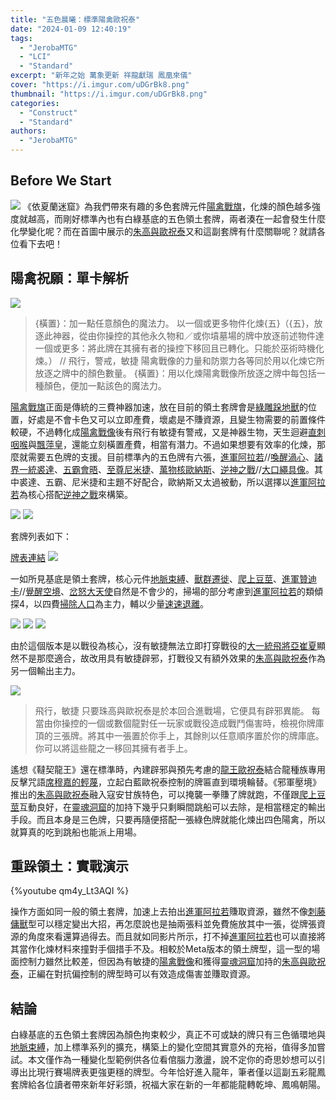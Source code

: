 ```yaml
---
title: "五色晨曦：標準陽禽歐祝泰"
date: "2024-01-09 12:40:19"
tags:
  - "JerobaMTG"
  - "LCI"
  - "Standard"
excerpt: "新年之始 萬象更新 祥龍獻瑞 鳳凰來儀"
cover: "https://i.imgur.com/uDGrBk8.png"
thumbnail: "https://i.imgur.com/uDGrBk8.png"
categories:
  - "Construct"
  - "Standard"
authors:
  - "JerobaMTG"
---
```


## Before We Start

![](https://i.imgur.com/hY0x1ND.png)
《依夏蘭迷窟》為我們帶來有趣的多色套牌元件[陽禽戰旗](https://cards.scryfall.io/large/front/e/0/e0b6d40a-fded-4625-b03c-765c88d75766.jpg)，化煉的顏色越多強度就越高，而剛好標準內也有白綠基底的五色領土套牌，兩者湊在一起會發生什麼化學變化呢？而在首圖中展示的[朱高與歐祝泰](https://cards.scryfall.io/large/front/e/a/eacbcd82-36e6-424c-bd4e-ec3a584836c5.jpg)又和這副套牌有什麼關聯呢？就請各位看下去吧！

## 陽禽祝願：單卡解析

![](https://i.imgur.com/gaIsE1R.png)

> {橫置}：加一點任意顏色的魔法力。
> 以一個或更多物件化煉{五}（{五}，放逐此神器，從由你操控的其他永久物和／或你墳墓場的牌中放逐前述物件達一個或更多：將此牌在其擁有者的操控下移回且已轉化。只能於巫術時機化煉。）
> //
> 飛行，警戒，敏捷
> 陽禽戰像的力量和防禦力各等同於用以化煉它所放逐之牌中的顏色數量。
> {橫置}：用以化煉陽禽戰像所放逐之牌中每包括一種顏色，便加一點該色的魔法力。

[陽禽戰旗](https://cards.scryfall.io/large/front/e/0/e0b6d40a-fded-4625-b03c-765c88d75766.jpg)正面是傳統的三費神器加速，放在目前的領土套牌會是[綠雕跺地獸](https://cards.scryfall.io/large/front/4/c/4cc2d984-d7e1-47c8-bc88-a9a6977dea48.jpg)的位置，好處是不會卡色又可以立即產費，壞處是不賺資源，且變生物需要的前置條件較硬，不過轉化成[陽禽戰像](https://cards.scryfall.io/large/back/e/0/e0b6d40a-fded-4625-b03c-765c88d75766.jpg)後有飛行有敏捷有警戒，又是神器生物，天生迴避[直刺咽喉](https://cards.scryfall.io/large/front/9/4/94117b09-d852-4f2e-be8e-68ee0ee3c3d8.jpg)與[飄萍皇](https://cards.scryfall.io/large/front/f/f/ffcff023-3a61-4ec0-a24a-8c1b7fe837b3.jpg)，還能立刻橫置產費，相當有潛力。不過如果想要有效率的化煉，那麼就需要五色牌的支援。目前標準內的五色牌有六張，[進軍阿拉若](https://cards.scryfall.io/large/front/3/1/318c363b-61cc-4e2f-8f86-a4287539ea07.jpg)//[喚醒渦心](https://cards.scryfall.io/large/back/3/1/318c363b-61cc-4e2f-8f86-a4287539ea07.jpg)、[諸界一統裘達](https://cards.scryfall.io/large/front/e/4/e4b1aa1e-b4e3-4346-8937-76b312501c70.jpg)、[五霸會晤](https://cards.scryfall.io/large/front/e/7/e7dc6c75-f904-4513-9e0e-0fbaa5209eae.jpg)、[至尊尼米捷](https://cards.scryfall.io/large/front/d/a/da1ff886-d3c8-43e5-8bf0-ba4f0b259781.jpg)、[萬物核歐納斯](https://cards.scryfall.io/large/front/3/3/33d94ecf-758b-4f68-a7be-6bf3ff1047f4.jpg)、[逆神之戰](https://cards.scryfall.io/large/front/3/6/36052532-5028-43a8-9fc4-56221ec867fd.jpg)//[大口繩具像](https://cards.scryfall.io/large/back/3/6/36052532-5028-43a8-9fc4-56221ec867fd.jpg)。其中裘達、五霸、尼米捷和主題不好配合，歐納斯又太過被動，所以選擇以[進軍阿拉若](https://cards.scryfall.io/large/front/3/1/318c363b-61cc-4e2f-8f86-a4287539ea07.jpg)為核心搭配[逆神之戰](https://cards.scryfall.io/large/front/3/6/36052532-5028-43a8-9fc4-56221ec867fd.jpg)來構築。

![](https://i.imgur.com/Jesd2e5.png)
![](https://i.imgur.com/x2fY0N2.png)

套牌列表如下：

[牌表連結](https://www.mtggoldfish.com/deck/6076145#paper)
![](https://i.imgur.com/R2EhLka.png)

一如所見基底是領土套牌，核心元件[地脈束縛](https://cards.scryfall.io/large/front/3/c/3c3ac3dd-35db-447f-8674-37b4680a1ef7.jpg)、[獸群遷徙](https://cards.scryfall.io/large/front/b/0/b0244a1f-e696-4223-9c14-22c2ca3cb738.jpg)、[爬上豆莖](https://cards.scryfall.io/large/front/2/d/2d5e991f-23b2-4db0-a452-7755125b1fd2.jpg)、[進軍贊迪卡](https://cards.scryfall.io/large/front/8/f/8fed056f-a8f5-41ec-a7d2-a80a238872d1.jpg)//[覺醒空境](https://cards.scryfall.io/large/back/8/f/8fed056f-a8f5-41ec-a7d2-a80a238872d1.jpg)、[岔怒大天使](https://cards.scryfall.io/large/front/2/d/2d00bab2-e95d-4296-a805-2a05e7640efb.jpg)自然是不會少的，掃場的部分考慮到[進軍阿拉若](https://cards.scryfall.io/large/front/3/1/318c363b-61cc-4e2f-8f86-a4287539ea07.jpg)的類傾探4，以四費[掃除人口](https://cards.scryfall.io/large/front/f/4/f45725ea-29f4-4ef8-b216-919fa79f5f2d.jpg)為主力，輔以少量[速速退離](https://cards.scryfall.io/large/front/5/2/522aa72b-2b8c-484c-872b-f082101cee35.jpg)。

![](https://i.imgur.com/ckN4Kua.png)
![](https://i.imgur.com/MFyuxc0.png)
![](https://i.imgur.com/1Op3Y38.png)

由於這個版本是以戰役為核心，沒有敏捷無法立即打穿戰役的[大一統飛將亞崔夏](https://cards.scryfall.io/large/front/4/a/4a1f905f-1d55-4d02-9d24-e58070793d3f.jpg)顯然不是那麼適合，故改用具有敏捷辟邪，打戰役又有額外效果的[朱高與歐祝泰](https://cards.scryfall.io/large/front/e/a/eacbcd82-36e6-424c-bd4e-ec3a584836c5.jpg)作為另一個輸出主力。

![](https://i.imgur.com/qIBbmeC.png)

> 飛行，敏捷
> 只要珠高與歐祝泰是於本回合進戰場，它便具有辟邪異能。
> 每當由你操控的一個或數個龍對任一玩家或戰役造成戰鬥傷害時，檢視你牌庫頂的三張牌。將其中一張置於你手上，其餘則以任意順序置於你的牌庫底。你可以將這些龍之一移回其擁有者手上。

遙想《韃契龍王》還在標準時，內建辟邪與預先考慮的[龍王歐祝泰](https://cards.scryfall.io/large/front/9/d/9d34e5eb-4a63-45af-8768-90a2b897986c.jpg)結合龍種族專用反擊咒語[席穆嘉的輕蔑](https://cards.scryfall.io/large/front/2/0/2032a32d-579d-477f-aeaa-91d9269451c0.jpg)，立起白藍歐祝泰控制的牌匾直到環境輪替。《邪軍壓境》推出的[朱高與歐祝泰](https://cards.scryfall.io/large/front/e/a/eacbcd82-36e6-424c-bd4e-ec3a584836c5.jpg)融入寇安甘族特色，可以掩襲一拳賺了牌就跑，不僅跟[爬上豆莖](https://cards.scryfall.io/large/front/2/d/2d5e991f-23b2-4db0-a452-7755125b1fd2.jpg)互動良好，在[靈魂洞窟](https://cards.scryfall.io/large/front/3/a/3aad15a2-8a1b-4460-9b06-e85863081878.jpg)的加持下幾乎只剩瞬間跳船可以去除，是相當穩定的輸出手段。而且本身是三色牌，只要再隨便搭配一張綠色牌就能化煉出四色陽禽，所以就算真的吃到跳船也能派上用場。

## 重跺領土：實戰演示

{%youtube qm4y_Lt3AQI %}

操作方面如同一般的領土套牌，加速上去拍出[進軍阿拉若](https://cards.scryfall.io/large/front/3/1/318c363b-61cc-4e2f-8f86-a4287539ea07.jpg)賺取資源，雖然不像[刺藤傭獸](https://cards.scryfall.io/large/front/4/7/475d7e9a-759d-4523-a5cd-2a6e0d1b14ea.jpg)型可以穩定變出大招，再怎麼說也是抽兩張料並免費施放其中一張，從牌張資源的角度來看還算過得去。而且就如同影片所示，打不掉[進軍阿拉若](https://cards.scryfall.io/large/front/3/1/318c363b-61cc-4e2f-8f86-a4287539ea07.jpg)也可以直接將其當作化煉材料來撞對手個措手不及。相較於Meta版本的領土牌型，這一型的場面控制力雖然比較差，但因為有敏捷的[陽禽戰像](https://cards.scryfall.io/large/back/e/0/e0b6d40a-fded-4625-b03c-765c88d75766.jpg)和獲得[靈魂洞窟](https://cards.scryfall.io/large/front/3/a/3aad15a2-8a1b-4460-9b06-e85863081878.jpg)加持的[朱高與歐祝泰](https://cards.scryfall.io/large/front/e/a/eacbcd82-36e6-424c-bd4e-ec3a584836c5.jpg)，正編在對抗偏控制的牌型時可以有效造成傷害並賺取資源。

## 結論

白綠基底的五色領土套牌因為顏色拘束較少，真正不可或缺的牌只有三色循環地與[地脈束縛](https://cards.scryfall.io/large/front/3/c/3c3ac3dd-35db-447f-8674-37b4680a1ef7.jpg)，加上標準系列的擴充，構築上的變化空間其實意外的充裕，值得多加嘗試。本文僅作為一種變化型範例供各位看倌腦力激盪，說不定你的奇思妙想可以引導出比現行賽場牌表更強更穩的牌型。今年恰好進入龍年，筆者僅以這副五彩龍鳳套牌給各位讀者帶來新年好彩頭，祝福大家在新的一年都能龍轉乾坤、鳳鳴朝陽。
